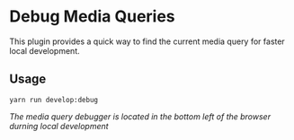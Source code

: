 # Debug Media Queries

This plugin provides a quick way to find the current media query for faster local development.

## Usage

```
yarn run develop:debug
```

_The media query debugger is located in the bottom left of the browser durning local development_
